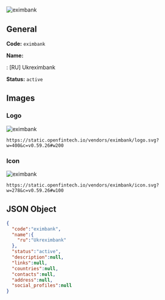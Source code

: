
#  
![eximbank](https://static.openfintech.io/vendors/eximbank/logo.svg?w=400&c=v0.59.26#w200)  

## General 
 
**Code:** `eximbank` 
 
**Name:** 
 
:	[RU] Ukreximbank 
 
**Status:** `active` 
 

## Images 

### Logo 
 
![eximbank](https://static.openfintech.io/vendors/eximbank/logo.svg?w=400&c=v0.59.26#w200)  

```
https://static.openfintech.io/vendors/eximbank/logo.svg?w=400&c=v0.59.26#w200
```  

### Icon 
 
![eximbank](https://static.openfintech.io/vendors/eximbank/icon.svg?w=278&c=v0.59.26#w100)  

```
https://static.openfintech.io/vendors/eximbank/icon.svg?w=278&c=v0.59.26#w100
```  

## JSON Object 

```json
{
  "code":"eximbank",
  "name":{
    "ru":"Ukreximbank"
  },
  "status":"active",
  "description":null,
  "links":null,
  "countries":null,
  "contacts":null,
  "address":null,
  "social_profiles":null
}
```  
